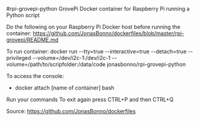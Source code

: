 #rpi-grovepi-python
GrovePi Docker container for Raspberry Pi running a Python script

Do the following on your Raspberry Pi Docker host before running the container: https://github.com/JonasBonno/dockerfiles/blob/master/rpi-grovepi/README.md

To run container: docker run --tty=true --interactive=true --detach=true --privileged --volume=/dev/i2c-1:/dev/i2c-1 --volume=/path/to/scripfolder:/data/code jonasbonno/rpi-grovepi-python

To access the console: 
- docker attach [name of container] bash

Run your commands
To exit again press CTRL+P and then CTRL+Q

Source: https://github.com/JonasBonno/dockerfiles
